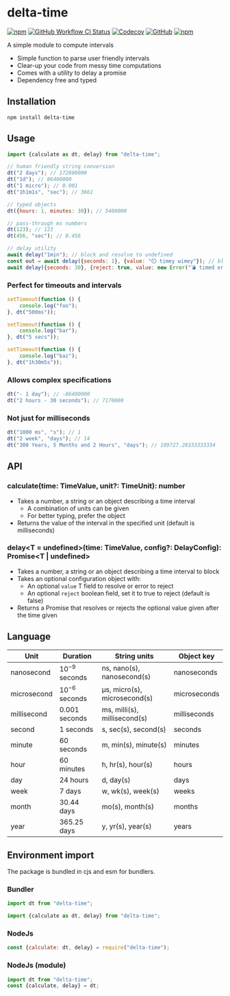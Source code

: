 # delta-time

[![npm](https://img.shields.io/npm/v/delta-time.svg?logo=npm&style=flat-square)](https://www.npmjs.com/package/delta-time)
[![GitHub Workflow CI Status](https://img.shields.io/github/workflow/status/repraze-org/delta-time/CI?logo=github&style=flat-square)](https://github.com/repraze-org/delta-time/actions?query=workflow%3ACI)
[![Codecov](https://img.shields.io/codecov/c/github/repraze-org/delta-time.svg?logo=codecov&style=flat-square)](https://codecov.io/gh/repraze-org/delta-time)
[![GitHub](https://img.shields.io/github/license/repraze-org/delta-time.svg?logo=github&style=flat-square)](https://github.com/repraze-org/delta-time)
[![npm](https://img.shields.io/npm/dm/delta-time.svg?logo=npm&style=flat-square)](https://www.npmjs.com/package/delta-time)

A simple module to compute intervals

-   Simple function to parse user friendly intervals
-   Clear-up your code from messy time computations
-   Comes with a utility to delay a promise
-   Dependency free and typed

## Installation

    npm install delta-time

## Usage

```javascript
import {calculate as dt, delay} from "delta-time";

// human friendly string conversion
dt("2 days"); // 172800000
dt("1d"); // 86400000
dt("1 micro"); // 0.001
dt("1h1m1s", "sec"); // 3661

// typed objects
dt({hours: 1, minutes: 30}); // 5400000

// pass-through ms numbers
dt(123); // 123
dt(456, "sec"); // 0.456

// delay utility
await delay("1min"); // block and resolve to undefined
const out = await delay({seconds: 1}, {value: "⏲️ timey wimey"}); // block and resolve to value
await delay({seconds: 30}, {reject: true, value: new Error("💣 timed error")}); // block and throw value
```

### Perfect for timeouts and intervals

```javascript
setTimeout(function () {
    console.log("foo");
}, dt("500ms"));

setTimeout(function () {
    console.log("bar");
}, dt("5 secs"));

setTimeout(function () {
    console.log("baz");
}, dt("1h30m5s"));
```

### Allows complex specifications

```javascript
dt("- 1 day"); // -86400000
dt("2 hours - 30 seconds"); // 7170000
```

### Not just for milliseconds

```javascript
dt("1000 ms", "s"); // 1
dt("2 week", "days"); // 14
dt("300 Years, 5 Months and 2 Hours", "days"); // 109727.28333333334
```

## API

### calculate(time: TimeValue, unit?: TimeUnit): number

-   Takes a number, a string or an object describing a time interval
    -   A combination of units can be given
    -   For better typing, prefer the object
-   Returns the value of the interval in the specified unit (default is milliseconds)

### delay<T = undefined>(time: TimeValue, config?: DelayConfig<T>): Promise<T | undefined>

-   Takes a number, a string or an object describing a time interval to block
-   Takes an optional configuration object with:
    -   An optional `value` T field to resolve or error to reject
    -   An optional `reject` boolean field, set it to true to reject (default is false)
-   Returns a Promise that resolves or rejects the optional value given after the time given

## Language

| Unit        | Duration                | String units                 | Object key   |
| ----------- | ----------------------- | ---------------------------- | ------------ |
| nanosecond  | 10<sup>−9</sup> seconds | ns, nano(s), nanosecond(s)   | nanoseconds  |
| microsecond | 10<sup>−6</sup> seconds | μs, micro(s), microsecond(s) | microseconds |
| millisecond | 0.001 seconds           | ms, milli(s), millisecond(s) | milliseconds |
| second      | 1 seconds               | s, sec(s), second(s)         | seconds      |
| minute      | 60 seconds              | m, min(s), minute(s)         | minutes      |
| hour        | 60 minutes              | h, hr(s), hour(s)            | hours        |
| day         | 24 hours                | d, day(s)                    | days         |
| week        | 7 days                  | w, wk(s), week(s)            | weeks        |
| month       | 30.44 days              | mo(s), month(s)              | months       |
| year        | 365.25 days             | y, yr(s), year(s)            | years        |

## Environment import

The package is bundled in cjs and esm for bundlers.

### Bundler

```javascript
import dt from "delta-time";
```

```javascript
import {calculate as dt, delay} from "delta-time";
```

### NodeJs

```javascript
const {calculate: dt, delay} = require("delta-time");
```

### NodeJs (module)

```javascript
import dt from "delta-time";
const {calculate, delay} = dt;
```
